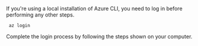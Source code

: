 If you're using a local installation of Azure CLI, you need to log in before performing any other steps.

 ```azurecli
  az login
 ```

Complete the login process by following the steps shown on your computer. 